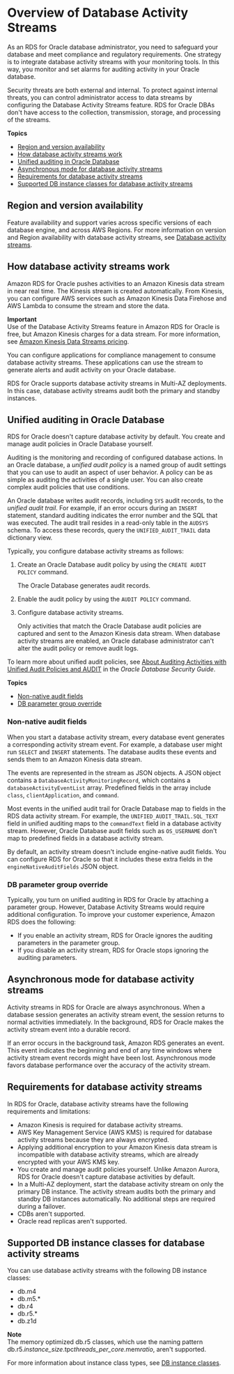 # Overview of Database Activity Streams<a name="DBActivityStreams.Overview"></a>

As an RDS for Oracle database administrator, you need to safeguard your database and meet compliance and regulatory requirements\. One strategy is to integrate database activity streams with your monitoring tools\. In this way, you monitor and set alarms for auditing activity in your Oracle database\.

Security threats are both external and internal\. To protect against internal threats, you can control administrator access to data streams by configuring the Database Activity Streams feature\. RDS for Oracle DBAs don't have access to the collection, transmission, storage, and processing of the streams\.

**Topics**
+ [Region and version availability](#DBActivityStreams.RegionVersionAvailability)
+ [How database activity streams work](#DBActivityStreams.Overview.how-they-work)
+ [Unified auditing in Oracle Database](#DBActivityStreams.Overview.unified-auditing)
+ [Asynchronous mode for database activity streams](#DBActivityStreams.Overview.sync-mode)
+ [Requirements for database activity streams](#DBActivityStreams.Overview.requirements)
+ [Supported DB instance classes for database activity streams](#DBActivityStreams.Overview.requirements.classes)

## Region and version availability<a name="DBActivityStreams.RegionVersionAvailability"></a>

Feature availability and support varies across specific versions of each database engine, and across AWS Regions\. For more information on version and Region availability with database activity streams, see [Database activity streams](Concepts.RDSFeaturesRegionsDBEngines.grids.md#Concepts.RDS_Fea_Regions_DB-eng.Feature.DBActivityStreams)\.

## How database activity streams work<a name="DBActivityStreams.Overview.how-they-work"></a>

Amazon RDS for Oracle pushes activities to an Amazon Kinesis data stream in near real time\. The Kinesis stream is created automatically\. From Kinesis, you can configure AWS services such as Amazon Kinesis Data Firehose and AWS Lambda to consume the stream and store the data\.

**Important**  
Use of the Database Activity Streams feature in Amazon RDS for Oracle is free, but Amazon Kinesis charges for a data stream\. For more information, see [Amazon Kinesis Data Streams pricing](https://aws.amazon.com/kinesis/data-streams/pricing/)\.

You can configure applications for compliance management to consume database activity streams\. These applications can use the stream to generate alerts and audit activity on your Oracle database\.



RDS for Oracle supports database activity streams in Multi\-AZ deployments\. In this case, database activity streams audit both the primary and standby instances\.

## Unified auditing in Oracle Database<a name="DBActivityStreams.Overview.unified-auditing"></a>

RDS for Oracle doesn't capture database activity by default\. You create and manage audit policies in Oracle Database yourself\.

Auditing is the monitoring and recording of configured database actions\. In an Oracle database, a *unified audit policy* is a named group of audit settings that you can use to audit an aspect of user behavior\. A policy can be as simple as auditing the activities of a single user\. You can also create complex audit policies that use conditions\.

An Oracle database writes audit records, including `SYS` audit records, to the *unified audit trail*\. For example, if an error occurs during an `INSERT` statement, standard auditing indicates the error number and the SQL that was executed\. The audit trail resides in a read\-only table in the `AUDSYS` schema\. To access these records, query the `UNIFIED_AUDIT_TRAIL` data dictionary view\.

Typically, you configure database activity streams as follows:

1. Create an Oracle Database audit policy by using the `CREATE AUDIT POLICY` command\.

   The Oracle Database generates audit records\.

1. Enable the audit policy by using the `AUDIT POLICY` command\.

1. Configure database activity streams\.

   Only activities that match the Oracle Database audit policies are captured and sent to the Amazon Kinesis data stream\. When database activity streams are enabled, an Oracle database administrator can't alter the audit policy or remove audit logs\.

To learn more about unified audit policies, see [About Auditing Activities with Unified Audit Policies and AUDIT](https://docs.oracle.com/en/database/oracle/oracle-database/19/dbseg/configuring-audit-policies.html#GUID-2435D929-10AD-43C7-8A6C-5133170074D0) in the *Oracle Database Security Guide*\.

**Topics**
+ [Non\-native audit fields](#DBActivityStreams.Overview.unified-auditing.non-native)
+ [DB parameter group override](#DBActivityStreams.Overview.unified-auditing.parameter-group)

### Non\-native audit fields<a name="DBActivityStreams.Overview.unified-auditing.non-native"></a>

When you start a database activity stream, every database event generates a corresponding activity stream event\. For example, a database user might run `SELECT` and `INSERT` statements\. The database audits these events and sends them to an Amazon Kinesis data stream\.

The events are represented in the stream as JSON objects\. A JSON object contains a `DatabaseActivityMonitoringRecord`, which contains a `databaseActivityEventList` array\. Predefined fields in the array include `class`, `clientApplication`, and `command`\.

Most events in the unified audit trail for Oracle Database map to fields in the RDS data activity stream\. For example, the `UNIFIED_AUDIT_TRAIL.SQL_TEXT` field in unified auditing maps to the `commandText` field in a database activity stream\. However, Oracle Database audit fields such as `OS_USERNAME` don't map to predefined fields in a database activity stream\.

By default, an activity stream doesn't include engine\-native audit fields\. You can configure RDS for Oracle so that it includes these extra fields in the `engineNativeAuditFields` JSON object\.

### DB parameter group override<a name="DBActivityStreams.Overview.unified-auditing.parameter-group"></a>

Typically, you turn on unified auditing in RDS for Oracle by attaching a parameter group\. However, Database Activity Streams would require additional configuration\. To improve your customer experience, Amazon RDS does the following:
+ If you enable an activity stream, RDS for Oracle ignores the auditing parameters in the parameter group\. 
+ If you disable an activity stream, RDS for Oracle stops ignoring the auditing parameters\.

## Asynchronous mode for database activity streams<a name="DBActivityStreams.Overview.sync-mode"></a>

Activity streams in RDS for Oracle are always asynchronous\. When a database session generates an activity stream event, the session returns to normal activities immediately\. In the background, RDS for Oracle makes the activity stream event into a durable record\.

If an error occurs in the background task, Amazon RDS generates an event\. This event indicates the beginning and end of any time windows where activity stream event records might have been lost\. Asynchronous mode favors database performance over the accuracy of the activity stream\.

## Requirements for database activity streams<a name="DBActivityStreams.Overview.requirements"></a>

In RDS for Oracle, database activity streams have the following requirements and limitations:
+ Amazon Kinesis is required for database activity streams\.
+ AWS Key Management Service \(AWS KMS\) is required for database activity streams because they are always encrypted\.
+ Applying additional encryption to your Amazon Kinesis data stream is incompatible with database activity streams, which are already encrypted with your AWS KMS key\.
+ You create and manage audit policies yourself\. Unlike Amazon Aurora, RDS for Oracle doesn't capture database activities by default\.
+ In a Multi\-AZ deployment, start the database activity stream on only the primary DB instance\. The activity stream audits both the primary and standby DB instances automatically\. No additional steps are required during a failover\.
+ CDBs aren't supported\.
+ Oracle read replicas aren't supported\.

## Supported DB instance classes for database activity streams<a name="DBActivityStreams.Overview.requirements.classes"></a>

You can use database activity streams with the following DB instance classes:
+ db\.m4
+ db\.m5\.\*
+ db\.r4
+ db\.r5\.\*
+ db\.z1d

**Note**  
The memory optimized db\.r5 classes, which use the naming pattern db\.r5\.*instance\_size*\.tpc*threads\_per\_core*\.mem*ratio*, aren't supported\.

For more information about instance class types, see [DB instance classes](Concepts.DBInstanceClass.md)\.